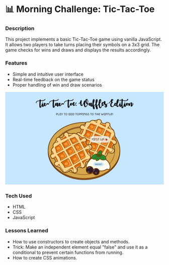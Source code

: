 # 📊 Morning Challenge: Tic-Tac-Toe

### Description
This project implements a basic Tic-Tac-Toe game using vanilla JavaScript. It allows two players to take turns placing their symbols on a 3x3 grid. The game checks for wins and draws and displays the results accordingly.

### Features
- Simple and intuitive user interface
- Real-time feedback on the game status
- Proper handling of win and draw scenarios

<img src="tic-tac-toe.png">

### Tech Used
- HTML
- CSS
- JavaScript

### Lessons Learned
- How to use constructors to create objects and methods.
- Trick: Make an independent element equal "false" and use it as a conditional to prevent certain functions from running.
- How to create CSS animations.